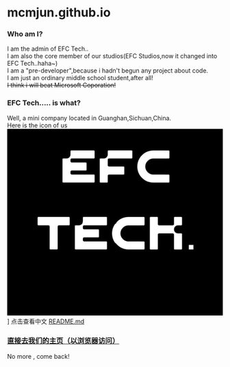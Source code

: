 # mcmjun.github.io
### Who am I?
I am the admin of EFC Tech..  
I am also the core member of our studios(EFC Studios,now it changed into EFC Tech..haha~)  
I am a "pre-developer",because i hadn't begun any project about code.  
I am just an ordinary middle school student,after all!  
~~I think i will beat Microsoft Coporation!~~
  
### EFC Tech..... is what?
Well, a mini company located in Guanghan,Sichuan,China.  
Here is the icon of us  
[![This is our icon.](/assets/EFC_TECH..png "Click to view a bigger one.")](https://mcmjun.github.io/assets/EFC_TECH..png) ]
点击查看中文 [README.md](https://www.github.com/MCMjun/mcmjun.github.io/readme_zh.md)

### [直接去我们的主页（以浏览器访问）](https://mcmjun.github.io/index.html)  
No more , come back!
